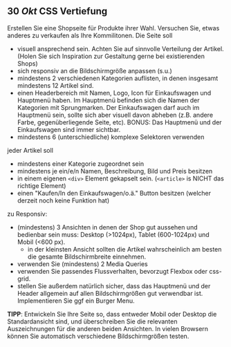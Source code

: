 ## **30 _Okt_** CSS Vertiefung

Erstellen Sie eine Shopseite für Produkte ihrer Wahl. Versuchen Sie, etwas anderes zu verkaufen als Ihre Kommilitonen. Die Seite soll 
- visuell ansprechend sein. Achten Sie auf sinnvolle Verteilung der Artikel. (Holen Sie sich Inspiration zur Gestaltung gerne bei existierenden Shops)
- sich responsiv an die Bildschirmgröße anpassen (s.u.)
- mindestens 2 verschiedenen Kategorien auflisten, in denen insgesamt mindestens 12 Artikel sind.
- einen Headerbereich mit Namen, Logo, Icon für Einkaufswagen und Hauptmenü haben. Im Hauptmenü befinden sich die Namen der Kategorien mit Sprungmarken. Der Einkaufswagen darf auch im Hauptmenü sein, sollte sich aber visuell davon abheben (z.B. andere Farbe, gegenüberliegende Seite, etc). BONUS: Das Hauptmenü und der Einkaufswagen sind immer sichtbar.
- mindestens 6 (unterschiedliche) komplexe Selektoren verwenden

jeder Artikel soll
- mindestens einer Kategorie zugeordnet sein
- mindestens je ein/e/n Namen, Beschreibung, Bild und Preis besitzen
- in einem eigenen `<div>` Element gekapselt sein. (`<article>` is NICHT das richtige Element)
- einen "Kaufen/In den Einkaufswagen/o.ä." Button besitzen (welcher derzeit noch keine Funktion hat)

zu Responsiv:
- (mindestens) 3 Ansichten in denen der Shop gut aussehen und bedienbar sein muss: Desktop (>1024px), Tablet (600-1024px) und Mobil (<600 px).
  - in der kleinsten Ansicht sollten die Artikel wahrscheinlich am besten die gesamte Bildschirmbreite einnehmen.
- verwenden Sie (mindestens) 2 Media Queries
- verwenden Sie passendes Flussverhalten, bevorzugt Flexbox oder css-grid.
- stellen Sie außerdem natürlich sicher, dass das Hauptmenü und der Header allgemein auf allen Bildschirmgrößen gut verwendbar ist. Implementieren Sie ggf ein Burger Menu.

**TIPP**: Entwickeln Sie Ihre Seite so, dass entweder Mobil oder Desktop die Standardansicht sind, und überschreiben Sie die relevanten Auszeichnungen für die anderen beiden Ansichten.
In vielen Browsern können Sie automatisch verschiedene Bildschirmgrößen testen.
